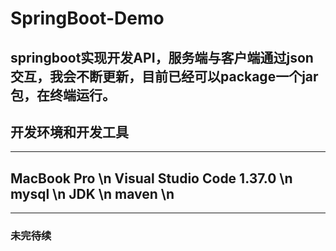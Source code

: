 # SpringBoot-Demo
springboot实现开发API，服务端与客户端通过json交互，我会不断更新，目前已经可以package一个jar包，在终端运行。
---
## 开发环境和开发工具
---
MacBook Pro \n
Visual Studio Code  1.37.0  \n
mysql \n
JDK \n
maven \n
---
---
### 未完待续

